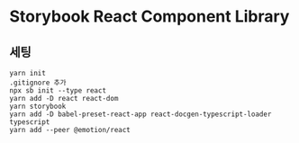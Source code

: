 # Storybook React Component Library

## 세팅

```
yarn init
.gitignore 추가
npx sb init --type react
yarn add -D react react-dom
yarn storybook
yarn add -D babel-preset-react-app react-docgen-typescript-loader typescript
yarn add --peer @emotion/react
```
